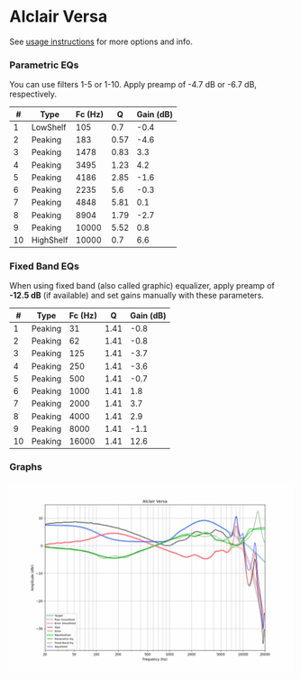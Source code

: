 # Alclair Versa
See [usage instructions](https://github.com/jaakkopasanen/AutoEq#usage) for more options and info.

### Parametric EQs
You can use filters 1-5 or 1-10. Apply preamp of -4.7 dB or -6.7 dB, respectively.

|   # | Type      |   Fc (Hz) |    Q |   Gain (dB) |
|-----|-----------|-----------|------|-------------|
|   1 | LowShelf  |       105 | 0.7  |        -0.4 |
|   2 | Peaking   |       183 | 0.57 |        -4.6 |
|   3 | Peaking   |      1478 | 0.83 |         3.3 |
|   4 | Peaking   |      3495 | 1.23 |         4.2 |
|   5 | Peaking   |      4186 | 2.85 |        -1.6 |
|   6 | Peaking   |      2235 | 5.6  |        -0.3 |
|   7 | Peaking   |      4848 | 5.81 |         0.1 |
|   8 | Peaking   |      8904 | 1.79 |        -2.7 |
|   9 | Peaking   |     10000 | 5.52 |         0.8 |
|  10 | HighShelf |     10000 | 0.7  |         6.6 |

### Fixed Band EQs
When using fixed band (also called graphic) equalizer, apply preamp of **-12.5 dB** (if available) and set gains manually with these parameters.

|   # | Type    |   Fc (Hz) |    Q |   Gain (dB) |
|-----|---------|-----------|------|-------------|
|   1 | Peaking |        31 | 1.41 |        -0.8 |
|   2 | Peaking |        62 | 1.41 |        -0.8 |
|   3 | Peaking |       125 | 1.41 |        -3.7 |
|   4 | Peaking |       250 | 1.41 |        -3.6 |
|   5 | Peaking |       500 | 1.41 |        -0.7 |
|   6 | Peaking |      1000 | 1.41 |         1.8 |
|   7 | Peaking |      2000 | 1.41 |         3.7 |
|   8 | Peaking |      4000 | 1.41 |         2.9 |
|   9 | Peaking |      8000 | 1.41 |        -1.1 |
|  10 | Peaking |     16000 | 1.41 |        12.6 |

### Graphs
![](./Alclair%20Versa.png)
